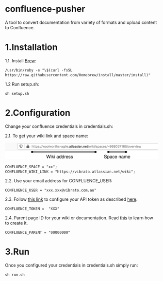 # confluence-pusher

A tool to convert documentation from variety of formats and upload content to Confluence.

# 1.Installation

1.1. Install [Brew](https://brew.sh/):

    /usr/bin/ruby -e "\$(curl -fsSL https://raw.githubusercontent.com/Homebrew/install/master/install)"

1.2 Run setup.sh:

    sh setup.sh

# 2.Configuration

Change your confluence credentials in credentials.sh:

2.1. To get your wiki link and space name:

![Confluence link example](./img/configuration.svg)

    CONFLUENCE_SPACE = "xx";
    CONFLUENCE_WIKI_LINK = "https://vibrato.atlassian.net/wiki";

2.2. Use your email address for CONFLUENCE_USER:

    CONFLUENCE_USER = "xxx.xxx@vibrato.com.au"

2.3. Follow [this link](https://id.atlassian.com/manage/api-tokens) to configure your API token as described [here](https://confluence.atlassian.com/cloud/api-tokens-938839638.html).

    CONFLUENCE_TOKEN =  "XXX"

2.4. Parent page ID for your wiki or documentation. Read [this](https://confluence.atlassian.com/doc/create-and-edit-pages-139476.html) to learn how to create it.

    CONFLUENCE_PARENT = "00000000"

# 3.Run

Once you configured your credentials in credentials.sh simply run:

    sh run.sh
